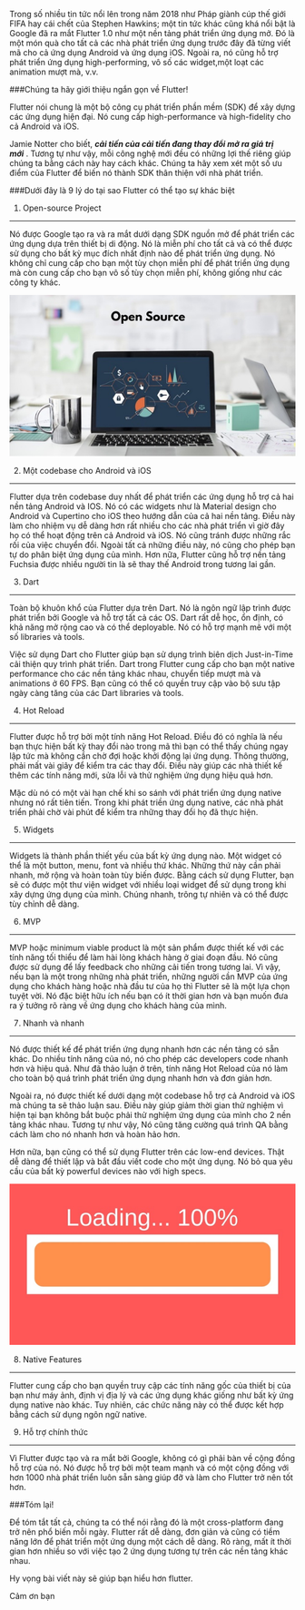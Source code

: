 Trong số nhiều tin tức nổi lên trong năm 2018 như Pháp giành cúp thế giới FIFA hay cái chết của Stephen Hawkins; một tin tức khác cũng khá nổi bật là Google đã ra mắt Flutter 1.0 như một nền tảng phát triển ứng dụng mở. Đó là một món quà cho tất cả các nhà phát triển ứng dụng trước đây đã từng viết mã cho cả ứng dụng Android và ứng dụng iOS. Ngoài ra, nó cũng hỗ trợ phát triển ứng dụng high-performing, vô số các widget,một loạt các animation mượt mà, v.v.

###Chúng ta hãy giới thiệu ngắn gọn về Flutter!

Flutter nói chung là một bộ công cụ phát triển phần mềm (SDK) để xây dựng các ứng dụng hiện đại. Nó cung cấp high-performance và high-fidelity cho cả Android và iOS.

Jamie Notter cho biết, ***cải tiến của cải tiến đang thay đổi mở ra giá trị mới*** . Tương tự như vậy, mỗi công nghệ mới đều có những lợi thế riêng giúp chúng ta bằng cách này hay cách khác. Chúng ta hãy xem xét một số ưu điểm của Flutter để biến nó thành SDK thân thiện với nhà phát triển.

###Dưới đây là 9 lý do tại sao Flutter có thể tạo sự khác biệt

1. Open-source Project
----------------------------------------------------------

Nó được Google tạo ra và ra mắt dưới dạng SDK nguồn mở để phát triển các ứng dụng dựa trên thiết bị di động. Nó là miễn phí cho tất cả và có thể được sử dụng cho bất kỳ mục đích nhất định nào để phát triển ứng dụng. Nó không chỉ cung cấp cho bạn một tùy chọn miễn phí để phát triển ứng dụng mà còn cung cấp cho bạn vô số tùy chọn miễn phí, không giống như các công ty khác.

![](/img/posts/flutter_introduction/main-qimg-95c6bacc52812bf88736423fe421931a.jpg)

2. Một codebase cho Android và iOS
----------------------------------------------------------

Flutter dựa trên codebase duy nhất để phát triển các ứng dụng hỗ trợ cả hai nền tảng Android và IOS. Nó có các widgets như là Material design cho Android và Cupertino cho iOS theo hướng dẫn của cả hai nền tảng. Điều này làm cho nhiệm vụ dễ dàng hơn rất nhiều cho các nhà phát triển vì giờ đây họ có thể hoạt động trên cả Android và iOS. Nó cũng tránh được những rắc rối của việc chuyển đổi. Ngoài tất cả những điều này, nó cũng cho phép bạn tự do phân biệt ứng dụng của mình. Hơn nữa, Flutter cũng hỗ trợ nền tảng Fuchsia được nhiều người tin là sẽ thay thế Android trong tương lai gần.

3. Dart
----------------------------------------------------------

Toàn bộ khuôn khổ của Flutter dựa trên Dart. Nó là ngôn ngữ lập trình được phát triển bởi Google và hỗ trợ tất cả các OS. Dart rất dễ học, ổn định, có khả năng mở rộng cao và có thể deployable. Nó có hỗ trợ mạnh mẽ với một số libraries và tools.

Việc sử dụng Dart cho Flutter giúp bạn sử dụng trình biên dịch Just-in-Time cải thiện quy trình phát triển. Dart trong Flutter cung cấp cho bạn một native performance cho các nền tảng khác nhau, chuyển tiếp mượt mà và animations ở 60 FPS. Bạn cũng có thể có quyền truy cập vào bộ sưu tập ngày càng tăng của các Dart libraries và tools.

4. Hot Reload
----------------------------------------------------------

Flutter được hỗ trợ bởi một tính năng Hot Reload. Điều đó có nghĩa là nếu bạn thực hiện bất kỳ thay đổi nào trong mã thì bạn có thể thấy chúng ngay lập tức mà không cần chờ đợi hoặc khởi động lại ứng dụng. Thông thường, phải mất vài giây để kiểm tra các thay đổi. Điều này giúp các nhà thiết kế thêm các tính năng mới, sửa lỗi và thử nghiệm ứng dụng hiệu quả hơn.

Mặc dù nó có một vài hạn chế khi so sánh với phát triển ứng dụng native nhưng nó rất tiên tiến. Trong khi phát triền ứng dụng native, các nhà phát triển phải chờ vài phút để kiểm tra những thay đổi họ đã thực hiện.

5. Widgets
----------------------------------------------------------

Widgets là thành phần thiết yếu của bất kỳ ứng dụng nào. Một widget có thể là một button, menu, font và nhiều thứ khác. Những thứ này cần phải nhanh, mở rộng và hoàn toàn tùy biến được. Bằng cách sử dụng Flutter, bạn sẽ có được một thư viện widget với nhiều loại widget để sử dụng trong khi xây dựng ứng dụng của mình. Chúng nhanh, trông tự nhiên và có thể được tùy chỉnh dễ dàng.

6. MVP
----------------------------------------------------------

MVP hoặc minimum viable product là một sản phẩm được thiết kế với các tính năng tối thiểu để làm hài lòng khách hàng ở giai đoạn đầu. Nó cũng được sử dụng để lấy feedback cho những cải tiến trong tương lai. Vì vậy, nếu bạn là một trong những nhà phát triển, những người cần MVP của ứng dụng cho khách hàng hoặc nhà đầu tư của họ thì Flutter sẽ là một lựa chọn tuyệt vời. Nó đặc biệt hữu ích nếu bạn có ít thời gian hơn và bạn muốn đưa ra ý tưởng rõ ràng về ứng dụng cho khách hàng của mình.

7. Nhanh và nhanh
----------------------------------------------------------

Nó được thiết kế để phát triển ứng dụng nhanh hơn các nền tảng có sẵn khác. Do nhiều tính năng của nó, nó cho phép các developers code nhanh hơn và hiệu quả. Như đã thảo luận ở trên, tính năng Hot Reload của nó làm cho toàn bộ quá trình phát triển ứng dụng nhanh hơn và đơn giản hơn.

Ngoài ra, nó được thiết kế dưới dạng một codebase hỗ trợ cả Android và iOS mà chúng ta sẽ thảo luận sau. Điều này giúp giảm thời gian thử nghiệm vì hiện tại bạn không bắt buộc phải thử nghiệm ứng dụng của mình cho 2 nền tảng khác nhau. Tương tự như vậy, Nó cũng tăng cường quá trình QA bằng cách làm cho nó nhanh hơn và hoàn hảo hơn.

Hơn nữa, bạn cũng có thể sử dụng Flutter trên các low-end devices. Thật dễ dàng để thiết lập và bắt đầu viết code cho một ứng dụng. Nó bỏ qua yêu cầu của bất kỳ powerful devices nào với high specs.

![](/img/posts/flutter_introduction/main-qimg-0ff6613162f275749c219aa6032548c2.jpg)

8. Native Features
----------------------------------------------------------

Flutter cung cấp cho bạn quyền truy cập các tính năng gốc của thiết bị của bạn như máy ảnh, định vị địa lý và các ứng dụng khác giống như bất kỳ ứng dụng native nào khác. Tuy nhiên, các chức năng này có thể được kết hợp bằng cách sử dụng ngôn ngữ native.

9. Hỗ trợ chính thức
----------------------------------------------------------

Vì Flutter được tạo và ra mắt bởi Google, không có gì phải bàn về cộng đồng hỗ trợ của nó. Nó được hỗ trợ bởi một team mạnh và có một cộng đồng với hơn 1000 nhà phát triển luôn sẵn sàng giúp đỡ và làm cho Flutter trở nên tốt hơn.

###Tóm lại!

Để tóm tắt tất cả, chúng ta có thể nói rằng đó là một cross-platform đang trở nên phổ biến mỗi ngày. Flutter rất dễ dàng, đơn giản và cũng có tiềm năng lớn để phát triển một ứng dụng một cách dễ dàng. Rõ ràng, mất ít thời gian hơn nhiều so với việc tạo 2 ứng dụng tương tự trên các nền tảng khác nhau.

Hy vọng bài viết này sẽ giúp bạn hiểu hơn flutter.

Cảm ơn bạn